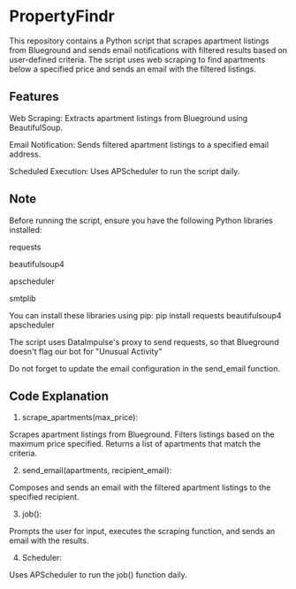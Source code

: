# PropertyFindr
This repository contains a Python script that scrapes apartment listings from Blueground and sends email notifications with filtered results based on user-defined criteria. The script uses web scraping to find apartments below a specified price and sends an email with the filtered listings.

## Features
Web Scraping: Extracts apartment listings from Blueground using BeautifulSoup.

Email Notification: Sends filtered apartment listings to a specified email address.

Scheduled Execution: Uses APScheduler to run the script daily.

## Note
Before running the script, ensure you have the following Python libraries installed:

requests

beautifulsoup4

apscheduler

smtplib

You can install these libraries using pip:
pip install requests beautifulsoup4 apscheduler

The script uses DataImpulse's proxy to send requests, so that Blueground doesn't flag our bot for "Unusual Activity"

Do not forget to update the email configuration in the send_email function.

## Code Explanation
1. scrape_apartments(max_price):

Scrapes apartment listings from Blueground.
Filters listings based on the maximum price specified.
Returns a list of apartments that match the criteria.

2. send_email(apartments, recipient_email):

Composes and sends an email with the filtered apartment listings to the specified recipient.

3. job():

Prompts the user for input, executes the scraping function, and sends an email with the results.

4. Scheduler:

Uses APScheduler to run the job() function daily.
